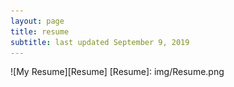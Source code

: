 ```yaml
---
layout: page
title: resume
subtitle: last updated September 9, 2019
---
```

![My Resume][Resume]
[Resume]: img/Resume.png
